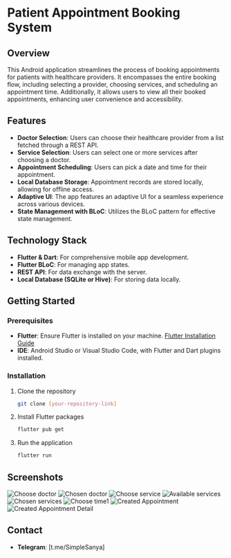 # Patient Appointment Booking System

## Overview

This Android application streamlines the process of booking appointments for patients with healthcare providers. It encompasses the entire booking flow, including selecting a provider, choosing services, and scheduling an appointment time. Additionally, it allows users to view all their booked appointments, enhancing user convenience and accessibility.

## Features

- **Doctor Selection**: Users can choose their healthcare provider from a list fetched through a REST API.
- **Service Selection**: Users can select one or more services after choosing a doctor.
- **Appointment Scheduling**: Users can pick a date and time for their appointment.
- **Local Database Storage**: Appointment records are stored locally, allowing for offline access.
- **Adaptive UI**: The app features an adaptive UI for a seamless experience across various devices.
- **State Management with BLoC**: Utilizes the BLoC pattern for effective state management.

## Technology Stack

- **Flutter & Dart**: For comprehensive mobile app development.
- **Flutter BLoC**: For managing app states.
- **REST API**: For data exchange with the server.
- **Local Database (SQLite or Hive)**: For storing data locally.

## Getting Started

### Prerequisites

- **Flutter**: Ensure Flutter is installed on your machine. [Flutter Installation Guide](https://flutter.dev/docs/get-started/install)
- **IDE**: Android Studio or Visual Studio Code, with Flutter and Dart plugins installed.

### Installation

1. Clone the repository
   ```bash
   git clone [your-repository-link]
   ```
2. Install Flutter packages
   ```bash
   flutter pub get
   ```
3. Run the application
   ```bash
   flutter run
   ```

## Screenshots

![Choose doctor](screenshots/choose_doctor.png) 
![Chosen doctor](screenshots/chosen_doctor.png) 
![Choose service](screenshots/choose_service.png) 
![Available services](screenshots/available_services.png) 
![Chosen services](screenshots/chosen_services.png) 
![Choose time1](screenshots/choose_time.png) 
![Created Appointment](screenshots/created_appointment.png) 
![Created Appointment Detail](screenshots/created_appointment_detail.png)

## Contact
- **Telegram**: [t.me/SimpleSanya]
